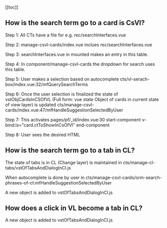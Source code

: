 [[toc]]

## How is the search term go to a card is CsVl?

Step 1: All CTs have a file for e.g. rec/searchInterfaces.vue

Step 2: manage-csvl-cards/index.vue inclues rec/searchInterfaces.vue

Step 3: searchInterfaces.vue in mounted makes an entry in this table.

Step 4: In component/manage-csvl-cards the dropdown for search uses this table.

Step 5: User makes a selection based on autocomplete
cts/vl-serach-box/index.vue:32/mfQuerySearchTerms

Step 6: Once the user selection is finalized the state of vstObjCardsInCSOfVL (Full form: vue state Object of cards in current state of view layer)
is updated cts/manage-csvl-cards/index.vue:47/mfHandleSuggestionSelectedByUser

Step 7: This activates pages/pf/\_id/index.vue:30
start-component v-bind:is="card.ctToShowInCsOfVl" end-component

Step 8: User sees the desired HTML

## How is the search term go to a tab in CL?

The state of tabs is in CL (Change layer) is maintained in cts/manage-cl-tabs/vstOfTabsAndDialogInCl.js

When autocomplete is done by user in cts/manage-csvl-cards/orm-search-phrases-of-ct:mfHandleSuggestionSelectedByUser

A new object is added to vstOfTabsAndDialogInCl.js

## How does a click in VL become a tab in CL?

A new object is added to vstOfTabsAndDialogInCl.js
